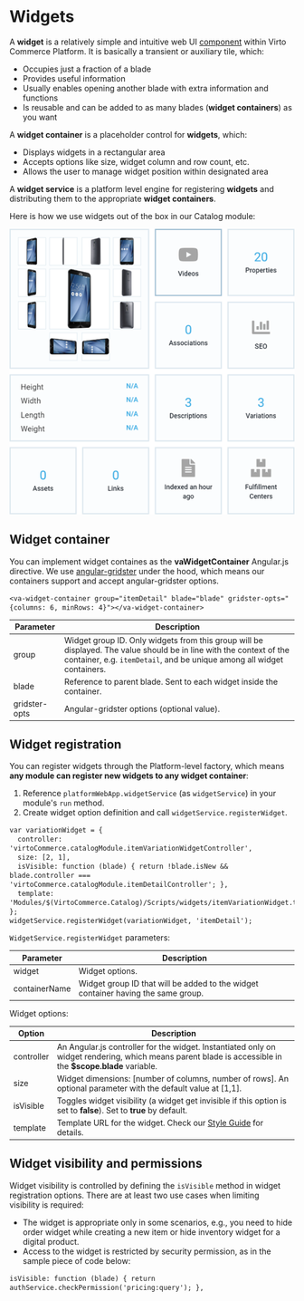# Widgets

A **widget** is a relatively simple and intuitive web UI [component](http://en.wikipedia.org/wiki/Software_component) within Virto Commerce Platform. It is basically a transient or auxiliary tile, which:

* Occupies just a fraction of a blade
* Provides useful information
* Usually enables opening another blade with extra information and functions
* Is reusable and can be added to as many blades (**widget containers**) as you want

A **widget container** is a placeholder control for **widgets**, which:

* Displays widgets in a rectangular area
* Accepts options like size, widget column and row count, etc.
* Allows the user to manage widget position within designated area

A **widget service** is a platform level engine for registering **widgets** and distributing them to the appropriate **widget containers**.

Here is how we use widgets out of the box in our Catalog module:

![Widget sample](media/04-widget-sample.png)

## Widget container

You can implement widget containes as the **vaWidgetContainer** Angular.js directive. We use [angular-gridster](http://manifestwebdesign.github.io/angular-gridster/) under the hood, which means our containers support and accept angular-gridster options. 

```
<va-widget-container group="itemDetail" blade="blade" gridster-opts="{columns: 6, minRows: 4}"></va-widget-container>
```

|Parameter    |Description|
|-------------|-----------|
|group        |Widget group ID. Only widgets from this group will be displayed. The value should be in line with the context of the container, e.g. `itemDetail`, and be unique among all widget containers.|
|blade        |Reference to parent blade. Sent to each widget inside the container.|
|gridster-opts|Angular-gridster options (optional value).|

## Widget registration

You can register widgets through the Platform-level factory, which means **any module can register new widgets to any widget container**:

1. Reference `platformWebApp.widgetService` (as `widgetService`) in your module's `run` method.
1. Create widget option definition and call `widgetService.registerWidget`.

```
var variationWidget = {
  controller: 'virtoCommerce.catalogModule.itemVariationWidgetController',
  size: [2, 1],
  isVisible: function (blade) { return !blade.isNew && blade.controller === 'virtoCommerce.catalogModule.itemDetailController'; },
  template: 'Modules/$(VirtoCommerce.Catalog)/Scripts/widgets/itemVariationWidget.tpl.html'
};
widgetService.registerWidget(variationWidget, 'itemDetail');
```

`WidgetService.registerWidget` parameters:

|Parameter      |Description|
|---------------|-----------|
|widget         |Widget options.|
|containerName  |Widget group ID that will be added to the widget container having the same group.|

Widget options:

|Option       |Description                                                                                                                                              |
|-------------|---------------------------------------------------------------------------------------------------------------------------------------------------------|
|controller   |An Angular.js controller for the widget. Instantiated only on widget rendering, which means parent blade is accessible in the **$scope.blade** variable. |
|size         |Widget dimensions: [number of columns, number of rows]. An optional parameter with the default value at [1,1].|
|isVisible    |Toggles widget visibility (a widget get invisible if this option is set to **false**). Set to **true** by default.|
|template     |Template URL for the widget. Check our [Style Guide](../style-guide.md) for details.|

## Widget visibility and permissions

Widget visibility is controlled by defining the `isVisible` method in widget registration options. There are at least two use cases when limiting visibility is required:

* The widget is appropriate only in some scenarios, e.g., you need to hide order widget while creating a new item or hide inventory widget for a digital product.
* Access to the widget is restricted by security permission, as in the sample piece of code below:

```
isVisible: function (blade) { return authService.checkPermission('pricing:query'); },
```
